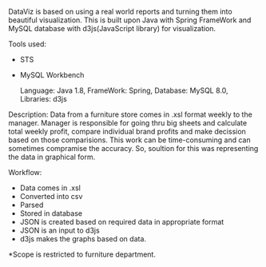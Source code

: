 DataViz is based on using a real world reports and turning them into beautiful visualization. 
This is built upon Java with Spring FrameWork and MySQL database with d3js(JavaScript library) for visualization.

Tools used:
  - STS
  - MySQL Workbench
  
	Language: Java 1.8,
	FrameWork:  Spring, 
	Database: MySQL 8.0,
  Libraries: d3js
 
 
 Description:
 Data from a furniture store comes in .xsl format weekly to the manager. Manager is responsible for going thru big sheets and 
 calculate total weekly profit, compare individual brand profits and make decission based on those comparisions. This work 
 can be time-consuming and can sometimes compramise the accuracy. So, soultion for this was representing the data in graphical form. 
 
 Workflow:
  - Data comes in .xsl
  - Converted into csv
  - Parsed 
  - Stored in database
  - JSON is created based on required data in appropriate format
  - JSON is an input to d3js 
  - d3js makes the graphs based on data.
  
  *Scope is restricted to furniture department.
 
 

  
